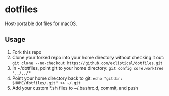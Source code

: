 # dotfiles
Host-portable dot files for macOS.

## Usage
1. Fork this repo
2. Clone your forked repo into your home directory without checking it out:
    `git clone --no-checkout https://github.com/ecliptical/dotfiles.git`
3. In ~/dotfiles, point git to your home directory:
    `git config core.worktree "../../"`
4. Point your home directory back to git:
    `echo "gitdir: $HOME/dotfiles/.git" >> ~/.git`
5. Add your custom *.sh files to ~/.bashrc.d, commit, and push
